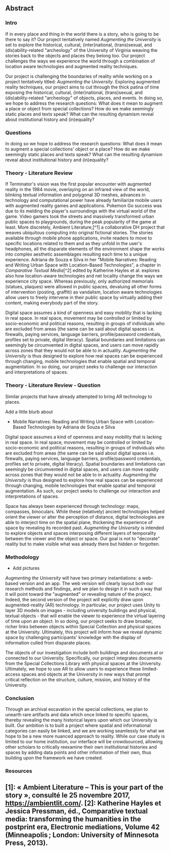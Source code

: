 ## Abstract

### Intro

If in every place and thing in the world there is a story, who is going to be there to say it? Our project tentatively named *Augmenting the University* is set to explore the historical, cultural, (inter)national, (trans)sexual, and (dis)ability-related "archeology" of the University of Virginia weaving the stories back to the objects and places they belong too. Our project challenges the ways we experience the world through a combination of location aware technologies and augmented reality techniques.  

Our project is challenging the boundaries of reality while working on a project tentatively titled: *Augmenting the University*. Exploring augmented reality techniques, our project aims to cut through the thick patina of time exposing the historical, cultural, (inter)national, (trans)sexual, and (dis)ability-related "archeology" of objects, places, and events. In doing so, we hope to address the research questions: What does it mean to augment a place or object from special collections? How do we make seemingly static places and texts speak? What can the resulting dynamism reveal about institutional history and (in)equality?


### Questions 
In doing so we hope to address the research questions: What does it mean to augment a special collections' object or a place? How do we make seemingly static places and texts speak? What can the resulting dynamism reveal about institutional history and (in)equality?

### Theory - Literature Review  
If Terminator's vision was the first popular encounter with augmented reality in the 1984 movie, overlaying on an infrared view of the world, blinking textual information and polygonal 3D meshes, advances in technology and computational power have already familiarize mobile users with augmented reality games and applications. Pokemon Go success was due to its melding the player's surroundings with the virtual world of the game. Video gamers took the streets and massively transformed urban public spaces to playgrounds, during the peak popularity of the game at least. More discretely, Ambient Literature,[^1] a collaborative DH project that weaves ubiquitous computing into original fictional stories. The stories available through mobile phone applications, invite readers to move to specific locations related to them and as they unfold in the user's headphones, all the disparate elements of the environment shape the works into complex aesthetic assemblages resulting each time to a unique experience. Adriana de Souza e Silva in her "Mobile Narratives: Reading and Writing Urban Space with Location-Based Technologies", a chapter in _Comparative Textual Media_[^2] edited by Katherine Hayles et al. explores also how location-aware technologies and net locality change the ways we experience city space. Whereas previously, only authorized memorials (statues, plaques) were allowed in public spaces, devaluing all other forms of intervention (posting, graffiti) as vandalism, location aware technologies allow users to freely intervene in their public space by virtually adding their content, making everybody part of the story.       



Digital space assumes a kind of openness and easy mobility that is lacking in real space. In real space, movement may be controlled or limited by socio-economic and political reasons, resulting in groups of individuals who are excluded from areas (the same can be said about digital spaces i.e. firewalls, paying services, language barriers, profile/password credentials, profiles set to private, digital literacy). Spatial boundaries and limitations can seemingly be circumvented in digital spaces, and users can move rapidly across zones that they would not be able to in actuality. *Augmenting the University* is thus designed to explore how real spaces can be experienced through changing, mobile technologies that enable spatial and temporal augmentation. In so doing, our project seeks to challenge our interaction and interpretations of spaces.

### Theory - Literature Review - Question 
Similar projects that have already attempted to bring AR technology to places. 

Add a little blurb about
- Mobile Narratives: Reading and Writing Urban Space with Location-Based Technologies by Adriana de Souza e Silva 

Digital space assumes a kind of openness and easy mobility that is lacking in real space. In real space, movement may be controlled or limited by socio-economic and political reasons, resulting in groups of individuals who are excluded from areas (the same can be said about digital spaces i.e. firewalls, paying services, language barriers, profile/password credentials, profiles set to private, digital literacy). Spatial boundaries and limitations can seemingly be circumvented in digital spaces, and users can move rapidly across zones that they would not be able to in actuality. *Augmenting the University* is thus designed to explore how real spaces can be experienced through changing, mobile technologies that enable spatial and temporal augmentation. As such, our project seeks to challenge our interaction and interpretations of spaces.


Space has always been experienced through technology: maps, compasses, binoculars. While these (relatively) ancient technologies helped orient the viewer or alter the perception of distance, digital technologies are able to interject time on the spatial plane, thickening the experience of space by revealing its recorded past. *Augmenting the University* is intended to explore objects and spaces interposing different layers of temporality between the viewer and the object or space. Our goal is not to "decorate" reality but to make visible what was already there but hidden or forgotten.        



### Methodology
+ Add pictures 


*Augmenting the University* will have two primary instantiations: a web-based version and an app. The web version will clearly layout both our research methods and findings, and we plan to design it in such a way that it will point toward the "augmented" or revealing nature of the project. Indeed, the second version of the project will explicitly draw upon augmented-reality (AR) technology. In particular, our project uses Unity to layer 3D models on images - including university buildings and physical, textual objects - that will enable the viewer to experience the virtual layering of time upon an object. In so doing, our project seeks to draw broader, richer links between objects within Special Collection and physical spaces at the University. Ultimately, this project will inform how we reveal dynamic space by challenging participants' knowledge with the display of information culled from disparate places.

The objects of our investigation include both buildings and documents at or connected to our University. Specifically, our project integrates documents from the Special Collections Library with physical spaces at the University. Ultimately, we hope to use AR to allow users to experience these limited-access spaces and objects at the University in new ways that prompt critical reflection on the structure, culture, mission, and history of the University.

### Conclusion
Through an archival excavation in the special collections, we plan to unearth rare artifacts and data which once linked to specific spaces, thereby revealing the many historical layers upon which our University is built. Our ambition is to built a project where spatial and informational categories can easily be linked, and we are working seamlessly for what we hope to be a new more nuanced approach to reality. While our case study is limited to our home institution, our interface will be crowdsourced, allowing other scholars to critically reexamine their own institutional histories and spaces by adding data points and other information of their own, thus building upon the framework we have created.

### Resources 
[1]: « Ambient Literature – This is your part of the story », consulté le 25 novembre 2017, https://ambientlit.com/.
[2]: Katherine Hayles et Jessica Pressman, éd., Comparative textual media: transforming the humanities in the postprint era, Electronic mediations, Volume 42 (Minneapolis ; London: University of Minnesota Press, 2013).
- 
